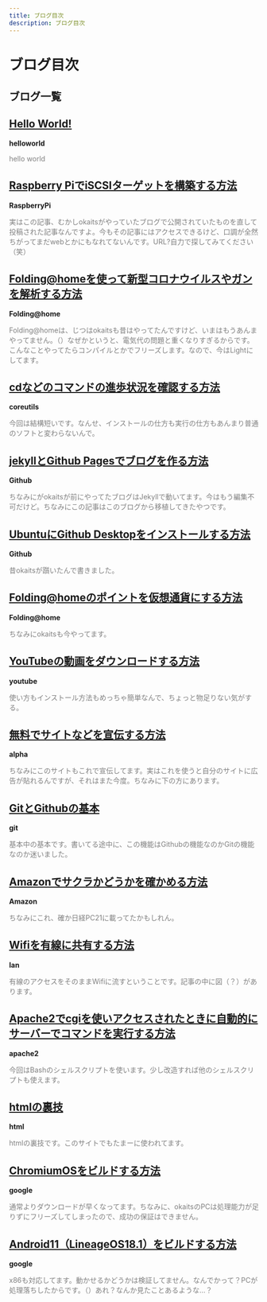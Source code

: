 ```yaml
---
title: ブログ目次
description: ブログ目次
---
```

<h1>ブログ目次</h1>
<h2>ブログ一覧</h2>
<a href="https://linuxcodevserver.github.io/blog/2021/06/28/2021062801"><h2>Hello World!</h2></a>
<span><b>helloworld</b></span>
<p style="width: 70%, height: 70%; color: gray;">hello world</p>
<a href="https://linuxcodevserver.github.io/blog/2021/06/29/2021062901"><h2>Raspberry PiでiSCSIターゲットを構築する方法</h2></a>
<span><b>RaspberryPi</b></span>
<p style="width: 70%, height: 70%; color: gray;">実はこの記事、むかしokaitsがやっていたブログで公開されていたものを直して投稿された記事なんですよ。今もその記事にはアクセスできるけど、口調が全然ちがってまだwebとかにもなれてないんです。URL?自力で探してみてください（笑）</p>
<a href="https://linuxcodevserver.github.io/blog/2021/07/01/2021070101"><h2>Folding@homeを使って新型コロナウイルスやガンを解析する方法</h2></a>
<span><b>Folding@home</b></span>
<p style="width: 70%, height: 70%; color: gray;">Folding@homeは、じつはokaitsも昔はやってたんですけど、いまはもうあんまやってません。（）なぜかというと、電気代の問題と重くなりすぎるからです。こんなことやってたらコンパイルとかでフリーズします。なので、今はLightにしてます。</p>
<a href="https://linuxcodevserver.github.io/blog/2021/07/20/2021072001"><h2>cdなどのコマンドの進歩状況を確認する方法</h2></a>
<span><b>coreutils</b></span>
<p style="width: 70%, height: 70%; color: gray;">今回は結構短いです。なんせ、インストールの仕方も実行の仕方もあんまり普通のソフトと変わらないんで。</p>
<a href="https://linuxcodevserver.github.io/blog/2021/07/20/2021072002"><h2>jekyllとGithub Pagesでブログを作る方法</h2></a>
<span><b>Github</b></span>
<p style="width: 70%, height: 70%; color: gray;">ちなみにがokaitsが前にやってたブログはJekyllで動いてます。今はもう編集不可だけど。ちなみにこの記事はこのブログから移植してきたやつです。</p>
<a href="https://linuxcodevserver.github.io/blog/2021/07/20/2021072004"><h2>UbuntuにGithub Desktopをインストールする方法</h2></a>
<span><b>Github</b></span>
<p style="width: 70%, height: 70%; color: gray;">昔okaitsが躓いたんで書きました。</p>
<a href="https://linuxcodevserver.github.io/blog/2021/07/21/2021072101"><h2>Folding@homeのポイントを仮想通貨にする方法</h2></a>
<span><b>Folding@home</b></span>
<p style="width: 70%, height: 70%; color: gray;">ちなみにokaitsも今やってます。</p>
<a href="https://linuxcodevserver.github.io/blog/2021/07/21/2021072102"><h2>YouTubeの動画をダウンロードする方法</h2></a>
<span><b>youtube</b></span>
<p style="width: 70%, height: 70%; color: gray;">使い方もインストール方法もめっちゃ簡単なんで、ちょっと物足りない気がする。</p>
<a href="https://linuxcodevserver.github.io/blog/2021/07/21/2021072103"><h2>無料でサイトなどを宣伝する方法</h2></a>
<span><b>alpha</b></span>
<p style="width: 70%, height: 70%; color: gray;">ちなみにこのサイトもこれで宣伝してます。実はこれを使うと自分のサイトに広告が貼れるんですが、それはまた今度。ちなみに下の方にあります。</p>
<a href="https://linuxcodevserver.github.io/blog/2021/07/25/2021072501"><h2>GitとGithubの基本</h2></a>
<span><b>git</b></span>
<p style="width: 70%, height: 70%; color: gray;">基本中の基本です。書いてる途中に、この機能はGithubの機能なのかGitの機能なのか迷いました。</p>
<a href="https://linuxcodevserver.github.io/blog/2021/07/26/2021072601"><h2>Amazonでサクラかどうかを確かめる方法</h2></a>
<span><b>Amazon</b></span>
<p style="width: 70%, height: 70%; color: gray;">ちなみにこれ、確か日経PC21に載ってたかもしれん。</p>
<a href="https://linuxcodevserver.github.io/blog/2021/07/28/2021072801"><h2>Wifiを有線に共有する方法</h2></a>
<span><b>lan</b></span>
<p style="width: 70%, height: 70%; color: gray;">有線のアクセスをそのままWifiに流すということです。記事の中に図（？）があります。</p>
<a href="https://linuxcodevserver.github.io/blog/2021/08/06/2021080601"><h2>Apache2でcgiを使いアクセスされたときに自動的にサーバーでコマンドを実行する方法</h2></a>
<span><b>apache2</b></span>
<p style="width: 70%, height: 70%; color: gray;">今回はBashのシェルスクリプトを使います。少し改造すれば他のシェルスクリプトも使えます。</p>
<a href="https://linuxcodevserver.github.io/blog/2021/08/09/2021080901"><h2>htmlの裏技</h2></a>
<span><b>html</b></span>
<p style="width: 70%, height: 70%; color: gray;">htmlの裏技です。このサイトでもたまーに使われてます。</p>
<a href="https://linuxcodevserver.github.io/blog/2021/08/10/2021081001"><h2>ChromiumOSをビルドする方法</h2></a>
<span><b>google</b></span>
<p style="width: 70%, height: 70%; color: gray;">通常よりダウンロードが早くなってます。ちなみに、okaitsのPCは処理能力が足りずにフリーズしてしまったので、成功の保証はできません。</p>
<a href="https://linuxcodevserver.github.io/blog/2021/08/14/2021081401"><h2>Android11（LineageOS18.1）をビルドする方法</h2></a>
<span><b>google</b></span>
<p style="width: 70%, height: 70%; color: gray;">x86も対応してます。動かせるかどうかは検証してません。なんでかって？PCが処理落ちしたからです。（）あれ？なんか見たことあるような...？</p>
<a href="https://linuxcodevserver.github.io/blog/2021/08/26/2021081401"><h2></h2></a>
<span><b></b></span>
<p style="width: 70%, height: 70%; color: gray;"></p>
